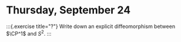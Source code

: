 # Thursday, September 24

:::{.exercise title="?"}
Write down an explicit diffeomorphism between $\CP^1$ and $S^2$.
:::
